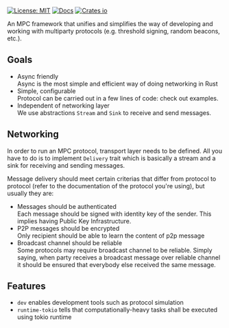 [![License: MIT](https://img.shields.io/badge/License-MIT-blue.svg)](./LICENSE)
[![Docs](https://docs.rs/round-based/badge.svg)](https://docs.rs/round-based)
[![Crates io](https://img.shields.io/crates/v/round-based.svg)](https://crates.io/crates/round-based)

An MPC framework that unifies and simplifies the way of developing and working with
multiparty protocols (e.g. threshold signing, random beacons, etc.).

## Goals

* Async friendly \
  Async is the most simple and efficient way of doing networking in Rust
* Simple, configurable \
  Protocol can be carried out in a few lines of code: check out examples.
* Independent of networking layer \
  We use abstractions `Stream` and `Sink` to receive and send messages.

## Networking

In order to run an MPC protocol, transport layer needs to be defined. All you have to do is to
implement `Delivery` trait which is basically a stream and a sink for receiving and sending messages.

Message delivery should meet certain criterias that differ from protocol to protocol (refer to
the documentation of the protocol you're using), but usually they are:

* Messages should be authenticated \
  Each message should be signed with identity key of the sender. This implies having Public Key
  Infrastructure.
* P2P messages should be encrypted \
  Only recipient should be able to learn the content of p2p message
* Broadcast channel should be reliable \
  Some protocols may require broadcast channel to be reliable. Simply saying, when party receives a
  broadcast message over reliable channel it should be ensured that everybody else received the same
  message.

## Features

* `dev` enables development tools such as protocol simulation
* `runtime-tokio` tells that computationally-heavy tasks shall be executed using tokio runtime
